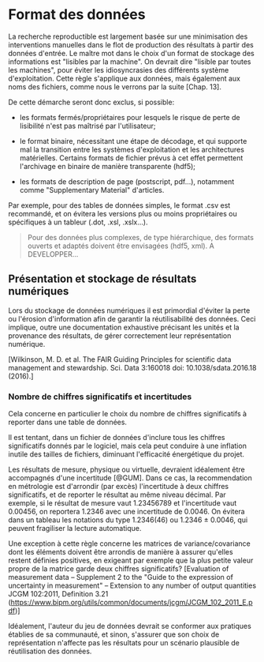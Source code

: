 # Format des données

La recherche reproductible est largement basée sur une minimisation des
interventions manuelles dans le flot de production des résultats à
partir des données d'entrée. Le maître mot dans le choix d'un format
de stockage des informations est "lisibles par la machine". 
On devrait dire "lisible par toutes les machines", pour éviter les
idiosyncrasies des différents système d'exploitation.
Cette règle s'applique aux données, mais également aux noms des
fichiers, comme nous le verrons par la suite [Chap. 13].

De cette démarche seront donc exclus, si possible:

* les formats fermés/propriétaires pour lesquels le risque de perte
  de lisibilité n'est pas maîtrisé par l'utilisateur; 
  
* le format binaire, nécessitant une étape de décodage, 
  et qui supporte mal la transition entre les
  systèmes d'exploitation et les architectures matérielles.
  Certains formats de fichier prévus à cet effet permettent
  l'archivage en binaire de manière transparente (hdf5);
 
* les formats de description de page (postscript, pdf...),
  notamment comme "Supplementary Material" d'articles.

Par exemple, pour des tables de données simples, le format .csv 
est recommandé, et on évitera les versions plus ou moins 
propriétaires ou spécifiques à un tableur (.dot, .xsl, .xslx...).

> Pour des données plus complexes, de type hiérarchique, 
des formats ouverts et adaptés doivent être envisagées
(hdf5, xml).
A DEVELOPPER...

## Présentation et stockage de résultats numériques

Lors du stockage de données numériques il est primordial 
d'éviter la perte ou l'érosion d'information afin de garantir
la réutilisabilité des données. 
Ceci implique, outre une documentation exhaustive précisant
les unités et la provenance des résultats, de gérer 
correctement leur représentation numérique.

[Wilkinson, M. D. et al. The FAIR Guiding Principles for scientific
data management and stewardship. Sci. Data 3:160018 doi:
10.1038/sdata.2016.18 (2016).]

### Nombre de chiffres significatifs et incertitudes
Cela concerne en particulier le choix du nombre de chiffres
significatifs à reporter dans une table de données.

Il est tentant, dans un fichier de données d'inclure tous 
les chiffres significatifs donnés par le logiciel, mais
cela peut conduire à une inflation inutile des tailles de 
fichiers, diminuant l'efficacité énergétique du projet.

Les résultats de mesure, physique ou virtuelle, devraient
idéalement être accompagnés d'une incertitude [@GUM].
Dans ce cas, la recommendation en métrologie est d'arrondir
(par excès) l'incertitude à deux chiffres significatifs,
et de reporter le résultat au même niveau décimal.
Par exemple, si le résultat de mesure vaut 1.23456789 et
l'incertitude vaut 0.00456, on reportera 1.2346 
avec une incertitude de 0.0046. On évitera dans un tableau
les notations du type 1.2346(46) ou 1.2346 ± 0.0046,
qui peuvent fragiliser la lecture automatique.

Une exception à cette règle concerne les matrices de 
variance/covariance dont les éléments doivent être
arrondis de manière à assurer qu'elles restent définies 
positives, en exigeant par exemple que la plus petite
valeur propre de la matrice garde deux chiffres 
significatifs? [Evaluation of measurement data – 
Supplement 2 to the "Guide to the expression of 
uncertainty in measurement" – Extension to any number 
of output quantities JCGM 102:2011, Definition 3.21  
(https://www.bipm.org/utils/common/documents/jcgm/JCGM_102_2011_E.pdf)]

Idéalement, l'auteur du jeu de données devrait se conformer
aux pratiques établies de sa communauté, et sinon, s'assurer
que son choix de représentation n'affecte pas les résultats
pour un scénario plausible de réutilisation des données.



